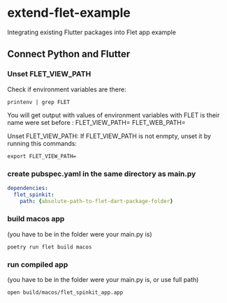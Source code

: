 
# extend-flet-example

Integrating existing Flutter packages into Flet app example

## Connect Python and Flutter

### Unset FLET_VIEW_PATH

Check if environment variables are there:

```
printenv | grep FLET
```


You will get output with values of environment variables with FLET is their name were set before :
FLET_VIEW_PATH=<path>
FLET_WEB_PATH=<path>

Unset FLET_VIEW_PATH:
If FLET_VIEW_PATH is not enmpty, unset it by running this commands:

```
export FLET_VIEW_PATH=
```

### create pubspec.yaml in the same directory as main.py

```yaml
dependencies:
  flet_spinkit:
    path: {absolute-path-to-flet-dart-package-folder}
```
### build macos app
(you have to be in the folder were your main.py is)

```
poetry run flet build macos
```

### run compiled app
(you have to be in the folder were your main.py is, or use full path)

```
open build/macos/flet_spinkit_app.app
```